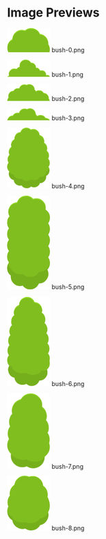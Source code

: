 # Image Previews

<img src="bush-0.png" width="100" /> bush-0.png<br>

<img src="bush-1.png" width="100" /> bush-1.png<br>

<img src="bush-2.png" width="100" /> bush-2.png<br>

<img src="bush-3.png" width="100" /> bush-3.png<br>

<img src="bush-4.png" width="100" /> bush-4.png<br>

<img src="bush-5.png" width="100" /> bush-5.png<br>

<img src="bush-6.png" width="100" /> bush-6.png<br>

<img src="bush-7.png" width="100" /> bush-7.png<br>

<img src="bush-8.png" width="100" /> bush-8.png<br>

